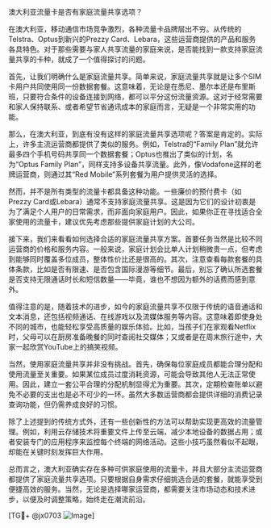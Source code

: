 澳大利亚流量卡是否有家庭流量共享选项？

在澳大利亚，移动通信市场竞争激烈，各种流量卡品牌层出不穷。从传统的Telstra、Optus到新兴的Prezzy Card、Lebara，这些运营商提供的产品和服务各具特色。对于那些需要与家人共享流量的家庭来说，是否能找到一款支持家庭流量共享的卡种，就成了一个值得探讨的问题。

首先，让我们明确什么是家庭流量共享。简单来说，家庭流量共享就是让多个SIM卡用户共同使用同一份数据套餐。这意味着，无论是在悉尼、墨尔本还是布里斯班，只要符合条件的设备连接到网络，都可以平分这份流量资源。这对于经常需要和家人保持联系、或者希望节省通讯成本的家庭而言，无疑是一个非常实用的功能。

那么，在澳大利亚，到底有没有这样的家庭流量共享选项呢？答案是肯定的。实际上，许多主流运营商都提供了类似的服务。例如，Telstra的“Family Plan”就允许最多四个手机号码共享同一个数据套餐；Optus也推出了类似的计划，名为“Optus Family Plan”，同样支持多设备共享流量。此外，像Vodafone这样的老牌运营商，则通过其“Red Mobile”系列套餐为用户提供灵活的选择。

然而，并不是所有类型的流量卡都具备这种功能。一些廉价的预付费卡（如Prezzy Card或Lebara）通常不支持家庭流量共享。这是因为它们的设计初衷是为了满足个人用户的日常需求，而非面向家庭用户。因此，如果你正在寻找适合全家使用的流量卡，建议优先考虑那些提供家庭计划的大公司。

接下来，我们来看看如何选择合适的家庭流量共享方案。首要任务当然是比较不同运营商的价格和服务内容。一般来说，家庭计划会比单人计划稍微贵一点，但考虑到能够同时覆盖多位成员，整体性价比还是很高的。其次，注意查看每款套餐的具体条款，比如是否有限速、是否包含国际漫游等细节。最后，别忘了确认所选套餐是否支持无限通话时长和短信数量——毕竟，谁也不想因为额外的话费而感到意外。

值得注意的是，随着技术的进步，如今的家庭流量共享不仅限于传统的语音通话和文本消息，还包括视频通话、在线游戏以及流媒体服务等内容。这意味着即使身处不同的城市，也能轻松享受高质量的娱乐体验。比如，当孩子们在家观看Netflix时，父母可以在厨房准备晚餐的同时查阅社交媒体；又或者是在周末旅行途中，大家一起欣赏YouTube上的搞笑视频。

当然，使用家庭流量共享并非没有挑战。首先，确保每位家庭成员都能合理分配和使用流量至关重要。如果某位成员过度消耗资源，可能会导致其他人无法正常使用。因此，建立一套公平合理的分配机制显得尤为重要。其次，定期检查账单以避免不必要的支出也是必不可少的一环。虽然大多数运营商都会提供详细的消费记录查询功能，但仍需养成良好的习惯。

除了上述提到的传统方式外，还有一些创新性的方法可以帮助实现更高效的流量管理。例如，利用云存储技术将重要文件上传至云端，减少本地设备的数据占用；或者安装专门的应用程序来监控每个终端的网络活动。这些小技巧虽然看似不起眼，却能在关键时刻发挥巨大作用。

总而言之，澳大利亚确实存在多种可供家庭使用的流量卡，并且大部分主流运营商都提供了家庭流量共享选项。只要根据自身需求仔细挑选合适的套餐，就能享受到便捷高效的服务。当然，无论是选择哪家运营商，都需要关注市场动态和技术进步，以便及时调整策略，始终走在潮流前沿。

[TG💪+ @jx0703 ![Image](https://github.com/user-attachments/assets/dbca1d08-cadb-493c-b0ec-ad6f7a83f270)]